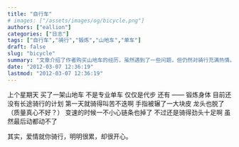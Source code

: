 ```yaml
---
title: "自行车"
# images: ["/assets/images/og/bicycle.png"]
authors: ["eallion"]
categories: ["日志"]
tags: ["自行车","骑行","锻炼","山地车","单车"]
draft: false
slug: "bicycle"
summary: "文章介绍了作者购买山地车的经历，虽然遇到了一些问题，但仍然对骑行充满热情。"
date: "2012-03-07 12:36:19"
lastmod: "2012-03-07 12:36:19"
---
```


上个星期天
买了一架山地车
不是专业单车
仅仅是代步
还有 —— 锻炼身体
目前还没有长途骑行的计划
第一天就骑得叫苦不迭啊
手指被辗了一大块皮
龙头也脱了（质量真心不好？）
变速的时候一不小心链条也掉了
不过还是骑得劲头十足啊
虽然最后动都动不了

其实，爱情就你骑行，明明很累，却很开心。
